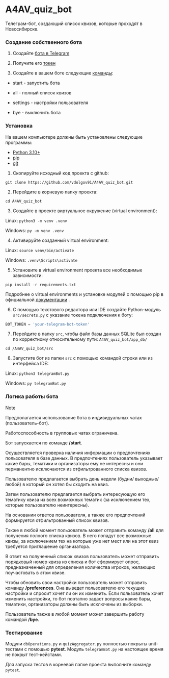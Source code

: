 # A4AV_quiz_bot
Телеграм-бот, создающий список квизов, которые проходят в Новосибирске.

### Создание собственного бота
1. Создайте [бота в Telegram](https://core.telegram.org/bots/features#creating-a-new-bot)

2. Получите его [токен](https://core.telegram.org/bots/tutorial#obtain-your-bot-token)

3. Создайте в вашем боте следующие [команды](https://core.telegram.org/bots/tutorial#executing-commands):

- start - запустить бота

- all - полный список квизов

- settings - настройки пользователя

- bye - выключить бота

### Установка
На вашем компьютере должны быть установлены следующие программы:
- [Python 3.10+](https://www.python.org/downloads/)
- [pip](https://pip.pypa.io/en/stable/installation/)
- [git](https://git-scm.com/book/en/v2/Getting-Started-Installing-Git)

1. Скопируйте исходный код проекта с github:
```
git clone https://github.com/vdolgov91/A4AV_quiz_bot.git
```

2. Перейдите в корневую папку проекта:
```
cd A4AV_quiz_bot
```

3. Создайте в проекте виртуальное окружение (virtual environment):

Linux: `python3 -m venv .venv`

Windows: `py -m venv .venv`

4. Активируйте созданный virtual environment:

Linux: `source venv/bin/activate`

Windows: `.venv\Scripts\activate`

5. Установите в virtual environment проекта все необходимые зависимости: 
```
pip install -r requirements.txt
```

Подробнее о virtual environments и установке модулей с помощью pip в официальной 
[документации](https://packaging.python.org/en/latest/guides/installing-using-pip-and-virtual-environments/) .

6. С помощью текстового редактора или IDE создайте Python-модуль `src/secrets.py` с указание токена подключения к боту:
```python
BOT_TOKEN = 'your-telegram-bot-token'
```

7. Перейдите в папку `src`, чтобы файл базы данных SQLite был создан по корректному относительному пути: 
`A4AV_quiz_bot/app_db/`
```
cd /A4AV_quiz_bot/srс
```

8. Запустите бот из папки `src` с помощью командой строки или из интерфейса IDE:

Linux: `python3 telegramBot.py`

Windows: `py telegramBot.py`


### Логика работы бота
> [!NOTE] 
> Предполагается использование бота в индивидуальных чатах (пользователь-бот). 
> 
> Работоспособность в групповых чатах ограничена.


Бот запускается по команде **/start**.

Осуществляется проверка наличия информации о предпочтениях пользователя в базе данных. В предпочтениях пользователь 
указывает какие бары, тематики и организаторы ему не интересны и они перманентно исключаются из отфильтрованного списка 
квизов.

Пользователю предлагается выбрать день недели (будни/ выходные/ любой) в который он хотел бы сходить на квиз.

Затем пользователю предлагается выбрать интересующую его тематику квиза из всех возможных тематик (за исключением тех, 
которые пользователю неинтересны).

На основании ответов пользователя, а также его предпочтений формируется отфильтрованный список квизов.

Также в любой момент пользователь может отправить команду **/all** для получения полного списка квизов. 
В него попадут все возможные квизы, за исключением тех на которые уже нет мест или на этот квиз требуется приглашение 
организатора.

В ответ на полученный список квизов пользователь может отправить порядковый номер квиза из списка и бот сформирует 
опрос, предназначенный для определения количества игроков, желающих поучастовать в этом квизе.

Чтобы обновить свои настройки пользователь может отправить команду **/preferences**. Она выведет пользователю его 
текущие настройки и спросит хочет ли он их изменить. Если пользователь хочет изменить настройки, то бот поэтапно 
задаст вопросы какие бары, тематики, организаторы должны быть исключены из выборки.

Пользователь также в любой момент может завершить работу командой **/bye**.

### Тестирование
Модули `dbOperations.py` и `quizAggregator.py` полностью покрыты unit-тестами с помощью **pytest**.
Модуль `telegramBot.py` на настоящее время не покрыт тест-кейстами.

Для запуска тестов в корневой папке проекта выполните команду `pytest`.